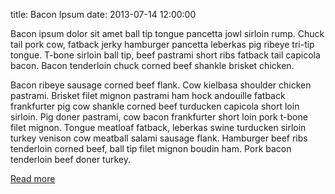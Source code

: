 title: Bacon Ipsum
date: 2013-07-14 12:00:00

Bacon ipsum dolor sit amet ball tip tongue pancetta jowl sirloin rump. Chuck tail pork cow, fatback jerky hamburger pancetta leberkas pig ribeye tri-tip tongue. T-bone sirloin ball tip, beef pastrami short ribs fatback tail capicola bacon. Bacon tenderloin chuck corned beef shankle brisket chicken.

Bacon ribeye sausage corned beef flank. Cow kielbasa shoulder chicken pastrami. Brisket filet mignon pastrami ham hock andouille fatback frankfurter pig cow shankle corned beef turducken capicola short loin sirloin. Pig doner pastrami, cow bacon frankfurter short loin pork t-bone filet mignon. Tongue meatloaf fatback, leberkas swine turducken sirloin turkey venison cow meatball salami sausage flank. Hamburger beef ribs tenderloin corned beef, ball tip filet mignon boudin ham. Pork bacon tenderloin beef doner turkey.

[Read more](http://baconipsum.com/)
